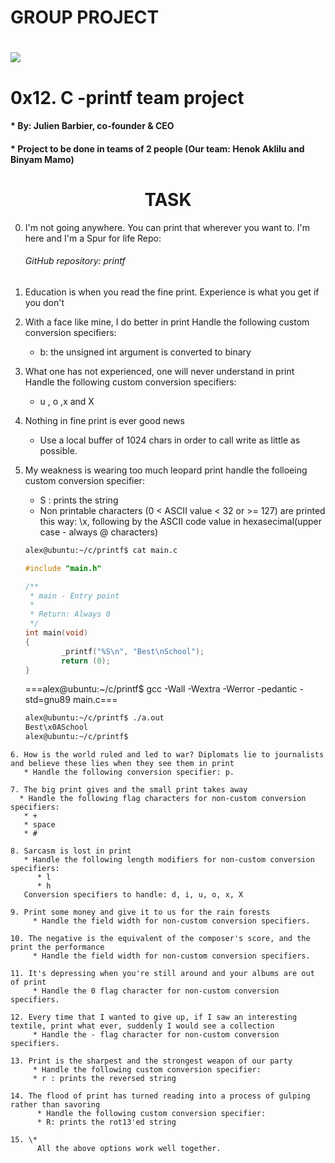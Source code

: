 # GROUP PROJECT
<h1> <img src="https://s3.amazonaws.com/intranet-projects-files/holbertonschool-low_level_programming/228/printf.png"?raw=true" /> </h1>
<h1> 0x12. C -printf team project </h1>
<h4>   * By: Julien Barbier, co-founder & CEO </h4>
<h4>   * Project to be done in teams of 2 people (Our team: Henok Aklilu and Binyam Mamo) </h4>
<h1 align="center"><b>TASK</b></h1>
 
0. I'm not going anywhere. You can print that wherever you want to. I'm here and I'm a Spur for life
     Repo:
      <h6>GitHub repository: printf</h6>
1. Education is when you read the fine print. Experience is what you get if you don't

2. With a face like mine, I do better in print
 Handle the following custom conversion specifiers:
   * b: the unsigned int argument is converted to binary</h6>

3. What one has not experienced, one will never understand in print
  Handle the following custom conversion specifiers:
   * u , o ,x and X
	
4. Nothing in fine print is ever good news
   * Use a local buffer of 1024 chars in order to call write as little as possible.

5. My weakness is wearing too much leopard print
   handle the folloeing custom conversion specifier:
   * S : prints the string
   * Non printable characters (0 < ASCII value < 32 or >= 127) are printed this way: \x, following by the ASCII code value in hexasecimal(upper case - always @ characters)


	```bash
	alex@ubuntu:~/c/printf$ cat main.c
	```
	```c
	#include "main.h"

	/**
	 * main - Entry point
	 *
	 * Return: Always 0
	 */
	int main(void)
	{
			_printf("%S\n", "Best\nSchool");
			return (0);
	}
	```
	===alex@ubuntu:~/c/printf$ gcc -Wall -Wextra -Werror -pedantic -std=gnu89 main.c===
	``` bash
	alex@ubuntu:~/c/printf$ ./a.out
	Best\x0ASchool
	alex@ubuntu:~/c/printf$
```
6. How is the world ruled and led to war? Diplomats lie to journalists and believe these lies when they see them in print
   * Handle the following conversion specifier: p.

7. The big print gives and the small print takes away
  * Handle the following flag characters for non-custom conversion specifiers:
   * + 
   * space
   * #

8. Sarcasm is lost in print
   * Handle the following length modifiers for non-custom conversion specifiers: 
      * l
      * h
   Conversion specifiers to handle: d, i, u, o, x, X

9. Print some money and give it to us for the rain forests
     * Handle the field width for non-custom conversion specifiers.

10. The negative is the equivalent of the composer's score, and the print the performance
     * Handle the field width for non-custom conversion specifiers.

11. It's depressing when you're still around and your albums are out of print  
     * Handle the 0 flag character for non-custom conversion specifiers.

12. Every time that I wanted to give up, if I saw an interesting textile, print what ever, suddenly I would see a collection
     * Handle the - flag character for non-custom conversion specifiers.

13. Print is the sharpest and the strongest weapon of our party
     * Handle the following custom conversion specifier:
     * r : prints the reversed string

14. The flood of print has turned reading into a process of gulping rather than savoring
      * Handle the following custom conversion specifier:
      * R: prints the rot13'ed string
 
15. \*
      All the above options work well together.

